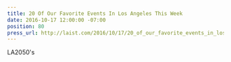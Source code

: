 ```yaml
---
title: 20 Of Our Favorite Events In Los Angeles This Week
date: 2016-10-17 12:00:00 -07:00
position: 80
press_url: http://laist.com/2016/10/17/20_of_our_favorite_events_in_los_an_48.php
---
```


LA2050's

